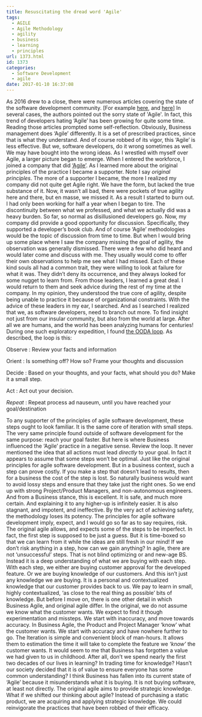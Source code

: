 ```yaml
---
title: Resuscitating the dread word 'Agile'
tags:
  - AGILE
  - Agile Methodology
  - agility
  - business
  - learning
  - principles
url: 1373.html
id: 1373
categories:
  - Software Development
  - agile
date: 2017-01-10 16:37:08
---
```


As 2016 drew to a close, there were numerous articles covering the state of the software development community. \[For example [here](https://dorinlazar.ro/the-sorry-state-of-the-programming-world-as-of-the-end-of-2016-ad/), and [here](https://medium.com/@bryanedds/living-in-the-age-of-software-fuckery-8859f81ca877#.lybao9xtx)\] In several cases, the authors pointed out the sorry state of 'Agile'. In fact, this trend of developers hating ‘Agile’ has been growing for quite some time. Reading those articles prompted some self-reflection. Obviously, Business management does ‘Agile’ differently. It is a set of prescribed practices, since that is what they understand. And of course robbed of its vigor, this ‘Agile’ is less effective. But we, software developers, do it wrong sometimes as well. We may have bought into the wrong ideas. As I wrestled with myself over Agile, a larger picture began to emerge. When I entered the workforce, I joined a company that did [‘Agile’](https://pragdave.me/blog/2014/03/04/time-to-kill-agile/). As I learned more about the original principles of the practice I became a supporter. Note I say _original principles_. The more of a supporter I became, the more I realized my company did not quite get Agile right. We have the form, but lacked the true substance of it. Now, it wasn’t all bad, there were pockets of true agility here and there, but en masse, we missed it. As a result I started to burn out. I had only been working for half a year when I began to tire. The discontinuity between what we professed, and what we actually did was a heavy burden. So far, so normal as disillusioned developers go. Now, my company did provide a good opportunity for discussion. Specifically, they supported a developer’s book club. And of course ‘Agile’ methodologies would be the topic of discussion from time to time. But when I would bring up some place where I saw the company missing the goal of agility, the observation was generally dismissed. There were a few who did heard and would later come and discuss with me. They usually would come to offer their own observations to help me see what I had missed. Each of these kind souls all had a common trait, they were willing to look at failure for what it was. They didn’t deny its occurrence, and they always looked for some nugget to learn from. From those leaders, I learned a great deal. I would return to them and seek advice during the rest of my time at the company. In my opinion, they understood the true core of agility, despite being unable to practice it because of organizational constraints. With the advice of these leaders in my ear, I searched. And as I searched I realized that we, as software developers, need to branch out more. To find insight not just from our insular community, but also from the world at large. After all we are humans, and the world has been analyzing humans for centuries! During one such exploratory expedition, I found [the OODA loop](http://www.artofmanliness.com/2014/09/15/ooda-loop/). As described, the loop is this:

Observe : Review your facts and information

Orient : Is something off? How so? Frame your thoughts and discussion

Decide : Based on your thoughts, and your facts, what should you do? Make it a small step.

Act : Act out your decision.

_Repeat_ : Repeat process ad nauseum, until you have reached your goal/destination

To any supporter of the principles of agile software development, these steps ought to look familiar. It is the same core of iteration with small steps. The very same principle found outside of software development for the same purpose: reach your goal faster. But here is where Business influenced the ‘Agile’ practice in a negative sense. Review the loop. It never mentioned the idea that all actions must lead _directly_ to your goal. In fact it appears to assume that some steps won’t be optimal. Just like the original principles for agile software development. But in a business context, such a step can prove costly. If you make a step that doesn’t lead to results, then for a business the cost of the step is lost. So naturally business would want to avoid lossy steps and ensure that they take just the right ones. So we end up with strong Project/Product Managers, and non-autonomous engineers. And from a Business stance, this is excellent. It is safe, and much more certain. And explaining it to any higher-up is infinitely easier. It is also stagnant, and impotent, and ineffective. By the very act of achieving safety, the methodology loses its potency. The principles for agile software development imply, expect, and I would go so far as to say requires, risk. The original agile allows, and expects some of the steps to be imperfect. In fact, the first step is supposed to be just a guess. But it is time-boxed so that we can learn from it while the ideas are still fresh in our mind! If we don’t risk anything in a step, how can we gain anything? In agile, there are not ‘unsuccessful’ steps. That is not blind optimizing or and new-age BS. Instead it is a deep understanding of what we are buying with each step. With each step, we either are buying customer approval for the developed feature. Or we are buying knowledge of our customers. And this isn’t just any knowledge we are buying. It is a personal and contextualized knowledge that our customer provides back to us. We pay to learn in small, highly contextualized, ‘as close to the real thing as possible’ bits of knowledge. But before I move on, there is one other detail in which Business Agile, and original agile differ. In the original, we do not assume we know what the customer wants. We expect to find it though experimentation and missteps. We start with inaccuracy, and move towards accuracy. In Business Agile, the Product and Project Manager ‘know’ what the customer wants. We start with accuracy and have nowhere further to go. The Iteration is simple and convenient block of man-hours. It allows them to estimation the time it will take to complete the feature we _‘know’_ the customer wants. It would seem to me that Business has forgotten a value we had given to us in childhood. After all, don’t we spend nearly the first two decades of our lives in learning? In trading time for knowledge? Hasn’t our society decided that it is of value to ensure everyone has some common understanding? I think Business has fallen into its current state of ‘Agile’ because it misunderstands what it is buying. It is not buying software, at least not directly. The original agile aims to provide strategic knowledge. What if we shifted our thinking about agile? Instead of purchasing a static product, we are acquiring and applying strategic knowledge. We could reinvigorate the practices that have been robbed of their efficacy.
